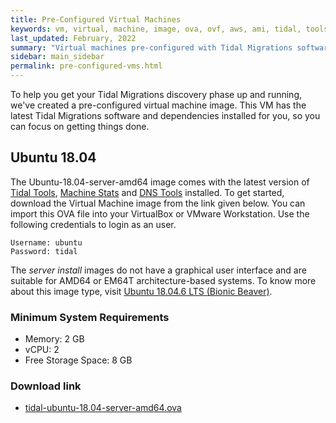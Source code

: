 ```yaml
---
title: Pre-Configured Virtual Machines
keywords: vm, virtual, machine, image, ova, ovf, aws, ami, tidal, tools
last_updated: February, 2022
summary: "Virtual machines pre-configured with Tidal Migrations software"
sidebar: main_sidebar
permalink: pre-configured-vms.html
---
```


To help you get your Tidal Migrations discovery phase up and running, we've created a pre-configured virtual machine image. This VM has the latest Tidal Migrations software and dependencies installed for you, so you can focus on getting things done.

## Ubuntu 18.04

The Ubuntu-18.04-server-amd64 image comes with the latest version of [Tidal Tools](https://tidalmigrations.com/tidal-tools/), [Machine Stats](https://pypi.org/project/machine-stats/) and [DNS Tools](https://dnstools.ninja/) installed. To get started, download the Virtual Machine image from the link given below. You can import this OVA file into your VirtualBox or VMware Workstation. Use the following credentials to login as an user.

```
Username: ubuntu
Password: tidal
```

The _server install_ images do not have a graphical user interface and are suitable for AMD64 or EM64T architecture-based systems. To know more about this image type, visit [Ubuntu 18.04.6 LTS (Bionic Beaver)](https://cdimage.ubuntu.com/ubuntu/releases/18.04.6/release/).

### Minimum System Requirements

- Memory: 2 GB
- vCPU: 2
- Free Storage Space: 8 GB

### Download link

- [tidal-ubuntu-18.04-server-amd64.ova](https://d2ny8m13pxxvfx.cloudfront.net/tidal-ubuntu-18.04-server-amd64.ova)
